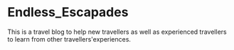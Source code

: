 # Endless_Escapades
This is a travel blog to help new travellers as well as experienced travellers to learn from other travellers'experiences.
